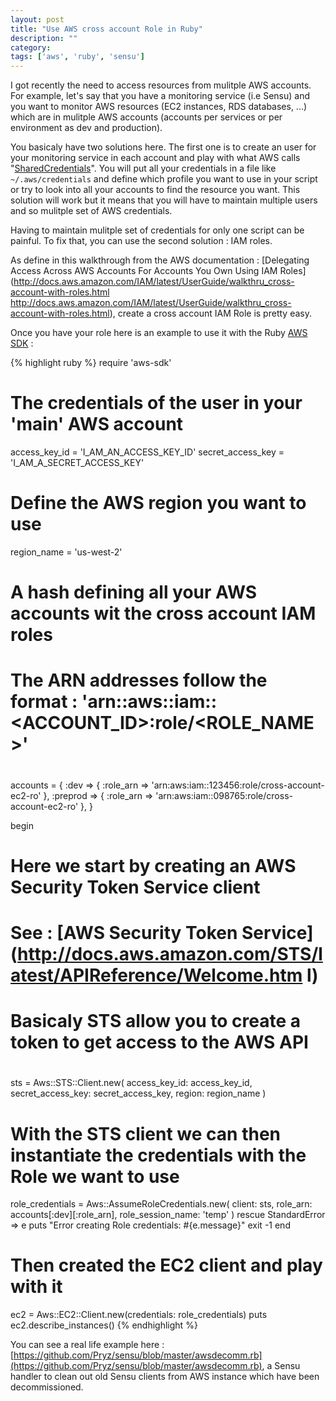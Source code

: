```yaml
---
layout: post
title: "Use AWS cross account Role in Ruby"
description: ""
category:
tags: ['aws', 'ruby', 'sensu']
---
```


I got recently the need to access resources from mulitple AWS accounts. For example, let's say that you have a monitoring service (i.e Sensu) and you want to monitor AWS resources (EC2 instances, RDS databases, ...) which are in mulitple AWS accounts (accounts per services or per environment as dev and production).

You basicaly have two solutions here. The first one is to create an user for your monitoring service in each account and play with what AWS calls "[SharedCredentials](http://docs.aws.amazon.com/sdkforruby/api/Aws/SharedCredentials.html)". You will put all your credentials in a file like `~/.aws/credentials` and define which profile you want to use in your script or try to look into all your accounts to find the resource you want. This solution will work but it means that you will have to maintain multiple users and so mulitple set of AWS credentials.

Having to maintain mulitple set of credentials for only one script can be painful. To fix that, you can use the second solution : IAM roles.

As define in this walkthrough from the AWS documentation : [Delegating Access Across AWS Accounts For Accounts You Own Using IAM Roles](http://docs.aws.amazon.com/IAM/latest/UserGuide/walkthru_cross-account-with-roles.html
http://docs.aws.amazon.com/IAM/latest/UserGuide/walkthru_cross-account-with-roles.html), create a cross account IAM Role is pretty easy.

Once you have your role here is an example to use it with the Ruby [AWS SDK](http://docs.aws.amazon.com/sdkforruby/api/index.html) :

{% highlight ruby %}
require 'aws-sdk'

# The credentials of the user in your 'main' AWS account
access_key_id = 'I_AM_AN_ACCESS_KEY_ID'
secret_access_key = 'I_AM_A_SECRET_ACCESS_KEY'

# Define the AWS region you want to use
region_name = 'us-west-2'

# A hash defining all your AWS accounts wit the cross account IAM roles
#
# The ARN addresses follow the format : 'arn::aws::iam::<ACCOUNT_ID>:role/<ROLE_NAME>'
#
accounts = {
 :dev     => { :role_arn => 'arn:aws:iam::123456:role/cross-account-ec2-ro' },
 :preprod => { :role_arn => 'arn:aws:iam::098765:role/cross-account-ec2-ro' },
}

begin
  # Here we start by creating an AWS Security Token Service client
  # See : [AWS Security Token Service](http://docs.aws.amazon.com/STS/latest/APIReference/Welcome.htm l)
  # Basicaly STS allow you to create a token to get access to the AWS API
  #
  sts = Aws::STS::Client.new(
    access_key_id: access_key_id,
    secret_access_key: secret_access_key,
    region: region_name
  )

  # With the STS client we can then instantiate the credentials with the Role we want to use
  role_credentials = Aws::AssumeRoleCredentials.new(
    client: sts,
    role_arn: accounts[:dev][:role_arn],
    role_session_name: 'temp'
  )
rescue StandardError => e
  puts "Error creating Role credentials: #{e.message}"
  exit -1
end

# Then created the EC2 client and play with it
ec2 = Aws::EC2::Client.new(credentials: role_credentials)
puts ec2.describe_instances()
{% endhighlight %}

You can see a real life example here : [https://github.com/Pryz/sensu/blob/master/awsdecomm.rb](https://github.com/Pryz/sensu/blob/master/awsdecomm.rb), a Sensu handler to clean out old Sensu clients from AWS instance which have been decommissioned.
